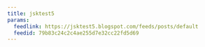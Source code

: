 ```yaml
---
title: jsktest5
params:
  feedlink: https://jsktest5.blogspot.com/feeds/posts/default
  feedid: 79b83c24c2c4ae255d7e32cc22fd5d69
---
```

